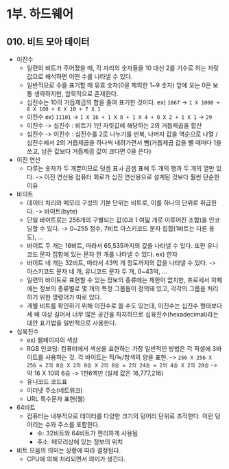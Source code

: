 # 1부. 하드웨어

## 010. 비트 모아 데이터

- 이진수
  - 일련의 비트가 주어졌을 때, 각 자리의 숫자들을 10 대신 2를 기수로 하는 자릿값으로 해석하면 어떤 수를 나타낼 수 있다.
  - 일반적으로 수를 표기할 때 유효 숫자(0을 제외한 1~9 숫자) 앞에 오는 0은 보통 생략하지만, 암묵적으로 존재한다.
  - 십진수는 10의 거듭제곱의 합을 줄여 표기한 것이다. ex) `1867` -> `1 X 1000 + 8 X 100 + 6 X 10 + 7 X 1`
  - 이진수 ex) `11101` -> `1 X 16 + 1 X 8 + 1 X 4 + 0 X 2 + 1 X 1` -> `29`
  - 이진수 -> 십진수 : 비트가 1인 자릿값에 해당하는 2의 거듭제곱을 합산
  - 십진수 -> 이진수 : 십진수를 2로 나누기를 반복, 나머지 값을 역순으로 나열 / 십진수에서 2의 거듭제곱을 하나씩 내려가면서 뺌(거듭제곱 값을 뺄 때마다 1을 쓰고, 남은 값보다 거듭제곱 값이 크다면 0을 쓴다)
- 이진 연산
  - 다루는 숫자가 두 개뿐이므로 덧셈 표ㅘ 곱셈 표에 두 개의 행과 두 개의 열만 있다. -> 이진 연산용 컴퓨터 회로가 십진 연산용으로 설계된 것보다 훨씬 단순한 이유
- 바이트
  - 데이터 처리와 메모리 구성의 기본 단위는 비트로, 이를 하나의 단위로 취급한다. -> 바이트(byte)
  - 단일 바이트로는 256개의 구별되는 값(0과 1 여덟 개로 이루어진 조합)을 인코딩할 수 있다. -> 0~255 정수, 7비트 아스키코드 문자 집합(1비트는 다른 용도), ...
  - 바이트 두 개는 16비트, 따라서 65,535까지의 값을 나타낼 수 있다. 또한 유니코드 문자 집합에 있는 문자 한 개를 나타낼 수 있다. ex) 한자
  - 바이트 네 개는 32비트, 따라서 43억 개 정도까지의 값을 나타낼 수 있다. -> 아스키코드 문자 네 개, 유니코드 문자 두 개, 0~43억, ...
  - 일련의 바이트로 표현할 수 있는 정보의 종류에는 제한이 없지만, 프로세서 자체에는 정보의 종류별로 몇 개의 특정 그룹들이 정의돼 있고, 각각의 그룹을 처리하기 위한 명령어가 따로 있다.
  - 개별 비트를 확인하기 위해 이진수로 쓸 수도 있는데, 이진수는 십진수 형태보다 세 배 이상 길어서 너무 많은 공간을 차지하므로 십육진수(hexadecimal)라는 대안 표기법을 일반적으로 사용한다.
- 십육진수
  - ex) 웹페이지의 색상
  - RGB 인코딩: 컴퓨터에서 색상을 표현하는 가장 일반적인 방법은 각 픽셀에 3바이트를 사용하는 것. 각 바이트는 적/녹/청색의 양을 표현. -> `256 X 256 X 256 = 2의 8승 X 2의 8승 X 2의 8승 = 2의 24승 = 2의 4승 X 2의 20승` -> 약 16 X 10의 6승 -> 1천6백만 (실제 값은 16,777,216)
  - 유니코드 코드표
  - 이더넷 주소(네트워크)
  - URL 특수문자 표현(웹)
- 64비트
  - 컴퓨터는 내부적으로 데이터를 다양한 크기의 덩어리 단위로 조작한다. 이런 덩어리는 수와 주소를 포함한다.
    - 수: 32비트와 64비트가 편리하게 사용됨
    - 주소: 메모리상에 있는 정보의 위치
- 비트 모음의 의미는 상황에 따라 결정된다.
  - CPU에 의해 처리되면서 의미가 생긴다.
